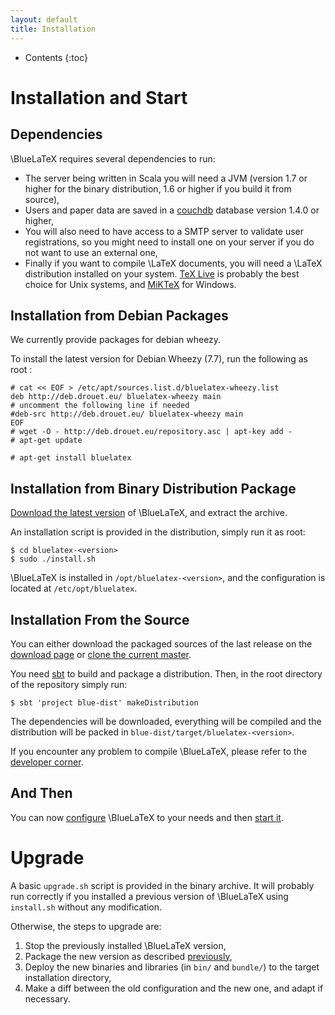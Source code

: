```yaml
---
layout: default
title: Installation
---
```


* Contents
{:toc}

Installation and Start
======================

Dependencies
------------

\BlueLaTeX requires several dependencies to run:

 - The server being written in Scala you will need a JVM (version 1.7 or higher for the binary distribution, 1.6 or higher if you build it from source),
 - Users and paper data are saved in a [couchdb](http://couchdb.apache.org) database version 1.4.0 or higher,
 - You will also need to have access to a SMTP server to validate user registrations, so you might need to install one on your server if you do not want to use an external one,
 - Finally if you want to compile \LaTeX documents, you will need a \LaTeX distribution installed on your system. [TeX Live](https://www.tug.org/texlive/) is probably the best choice for Unix systems, and [MiKTeX](http://miktex.org/) for Windows.

Installation from Debian Packages
---------------------------------

We currently provide packages for debian wheezy.

To install the latest version for Debian Wheezy (7.7), run the following as root :

```shell
# cat << EOF > /etc/apt/sources.list.d/bluelatex-wheezy.list
deb http://deb.drouet.eu/ bluelatex-wheezy main
# uncomment the following line if needed
#deb-src http://deb.drouet.eu/ bluelatex-wheezy main
EOF
# wget -O - http://deb.drouet.eu/repository.asc | apt-key add -
# apt-get update

# apt-get install bluelatex
```

Installation from Binary Distribution Package
---------------------------------------------

[Download the latest version](/download/) of \BlueLaTeX, and extract the archive.

An installation script is provided in the distribution, simply run it as root:

```shell
$ cd bluelatex-<version>
$ sudo ./install.sh
```

\BlueLaTeX is installed in `/opt/bluelatex-<version>`, and the configuration is located at `/etc/opt/bluelatex`.

Installation From the Source
----------------------------

You can either download the packaged sources of the last release on the [download page](/download/) or [clone the current master](https://github.com/gnieh/bluelatex).

You need [sbt](http://scala-sbt.org) to build and package a distribution.
Then, in the root directory of the repository simply run:

```shell
$ sbt 'project blue-dist' makeDistribution
```

The dependencies will be downloaded, everything will be compiled and the distribution will be packed in `blue-dist/target/bluelatex-<version>`.

If you encounter any problem to compile \BlueLaTeX, please refer to the [developer corner](/developers/).

And Then
--------

You can now [configure](/configuration/) \BlueLaTeX to your needs and then [start it](/running/).

Upgrade
=======

A basic `upgrade.sh` script is provided in the binary archive.
It will probably run correctly if you installed a previous version of \BlueLaTeX using `install.sh` without any modification.

Otherwise, the steps to upgrade are:

 1. Stop the previously installed \BlueLaTeX version,
 3. Package the new version as described [previously](#installation-from-the-source),
 2. Deploy the new binaries and libraries (in `bin/` and `bundle/`) to the target installation directory,
 3. Make a diff between the old configuration and the new one, and adapt if necessary.
